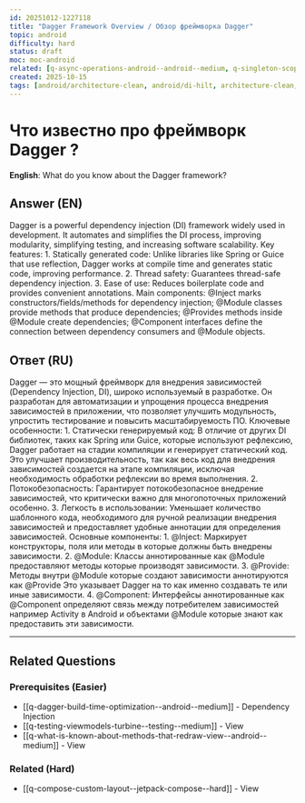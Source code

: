 ```yaml
---
id: 20251012-1227118
title: "Dagger Framework Overview / Обзор фреймворка Dagger"
topic: android
difficulty: hard
status: draft
moc: moc-android
related: [q-async-operations-android--android--medium, q-singleton-scope-binding--android--medium, q-why-abandon-mvp--android--easy]
created: 2025-10-15
tags: [android/architecture-clean, android/di-hilt, architecture-clean, dagger, dependency-injection, di-hilt, platform/android, difficulty/hard]
---
```

# Что известно про фреймворк Dagger ?

**English**: What do you know about the Dagger framework?

## Answer (EN)
Dagger is a powerful dependency injection (DI) framework widely used in development. It automates and simplifies the DI process, improving modularity, simplifying testing, and increasing software scalability. Key features: 1. Statically generated code: Unlike libraries like Spring or Guice that use reflection, Dagger works at compile time and generates static code, improving performance. 2. Thread safety: Guarantees thread-safe dependency injection. 3. Ease of use: Reduces boilerplate code and provides convenient annotations. Main components: @Inject marks constructors/fields/methods for dependency injection; @Module classes provide methods that produce dependencies; @Provides methods inside @Module create dependencies; @Component interfaces define the connection between dependency consumers and @Module objects.

## Ответ (RU)
Dagger — это мощный фреймворк для внедрения зависимостей (Dependency Injection, DI), широко используемый в разработке. Он разработан для автоматизации и упрощения процесса внедрения зависимостей в приложении, что позволяет улучшить модульность, упростить тестирование и повысить масштабируемость ПО. Ключевые особенности: 1. Статически генерируемый код: В отличие от других DI библиотек, таких как Spring или Guice, которые используют рефлексию, Dagger работает на стадии компиляции и генерирует статический код. Это улучшает производительность, так как весь код для внедрения зависимостей создается на этапе компиляции, исключая необходимость обработки рефлексии во время выполнения. 2. Потокобезопасность: Гарантирует потокобезопасное внедрение зависимостей, что критически важно для многопоточных приложений особенно. 3. Легкость в использовании: Уменьшает количество шаблонного кода, необходимого для ручной реализации внедрения зависимостей и предоставляет удобные аннотации для определения зависимостей. Основные компоненты: 1. @Inject: Маркирует конструкторы, поля или методы в которые должны быть внедрены зависимости. 2. @Module: Классы аннотированные как @Module предоставляют методы которые производят зависимости. 3. @Provide: Методы внутри @Module которые создают зависимости аннотируются как @Provide Это указывает Dagger на то как именно создавать те или иные зависимости. 4. @Component: Интерфейсы аннотированные как @Component определяют связь между потребителем зависимостей например Activity в Android и объектами @Module которые знают как предоставить эти зависимости.


---

## Related Questions

### Prerequisites (Easier)
- [[q-dagger-build-time-optimization--android--medium]] - Dependency Injection
- [[q-testing-viewmodels-turbine--testing--medium]] - View
- [[q-what-is-known-about-methods-that-redraw-view--android--medium]] - View

### Related (Hard)
- [[q-compose-custom-layout--jetpack-compose--hard]] - View
